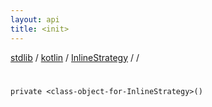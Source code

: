 ```yaml
---
layout: api
title: <init>
---
```

[stdlib](../../../index.html) / [kotlin](../../index.html) / [InlineStrategy](../index.html) / [<class-object-for-InlineStrategy>](index.html) / [<init>](_init_.html)

# <init>

```
private <class-object-for-InlineStrategy>()
```
